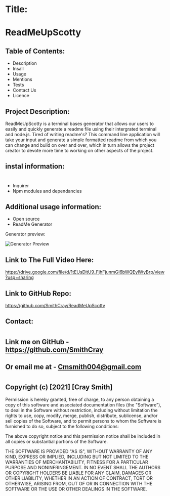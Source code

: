 # Title:

# ReadMeUpScotty

## Table of Contents:

- Description
- Insall
- Usage
- Mentions
- Tests
- Contact Us
- Licence

## Project Description:

ReadMeUpScotty is a terminal bases generator that allows our users to easily and quickly generate a readme file using their intergrated terminal and node.js.
Tired of writing readme's? This command line application will take your input and generate a simple formatted readme from which you can change and build on over and over, which in turn allows the project creator to devote more time to working on other aspects of the project.

## instal information:

#

- Inquirer
- Npm modules and dependancies

## Additional usage information:

- Open source
- ReadMe Generator

Generator preview:

![Generator Preview](/assets\ReadMeUpScottyDemo.PNG)

## Link to The Full Video Here:

https://drive.google.com/file/d/1tEUsDitU9_FjhFjunmGI6bWQEyIWyBrp/view?usp=sharing

## Link to GitHub Repo:

https://github.com/SmithCray/ReadMeUpScotty

## Contact:

#

## Link me on GitHub - https://github.com/SmithCray

## Or email me at - Cmsmith004@gmail.com

#

## Copyright (c) [2021] [Cray Smith]

Permission is hereby granted, free of charge, to any person obtaining a copy
of this software and associated documentation files (the "Software"), to deal
in the Software without restriction, including without limitation the rights
to use, copy, modify, merge, publish, distribute, sublicense, and/or sell
copies of the Software, and to permit persons to whom the Software is
furnished to do so, subject to the following conditions:

The above copyright notice and this permission notice shall be included in all
copies or substantial portions of the Software.

THE SOFTWARE IS PROVIDED "AS IS", WITHOUT WARRANTY OF ANY KIND, EXPRESS OR
IMPLIED, INCLUDING BUT NOT LIMITED TO THE WARRANTIES OF MERCHANTABILITY,
FITNESS FOR A PARTICULAR PURPOSE AND NONINFRINGEMENT. IN NO EVENT SHALL THE
AUTHORS OR COPYRIGHT HOLDERS BE LIABLE FOR ANY CLAIM, DAMAGES OR OTHER
LIABILITY, WHETHER IN AN ACTION OF CONTRACT, TORT OR OTHERWISE, ARISING FROM,
OUT OF OR IN CONNECTION WITH THE SOFTWARE OR THE USE OR OTHER DEALINGS IN THE
SOFTWARE.
